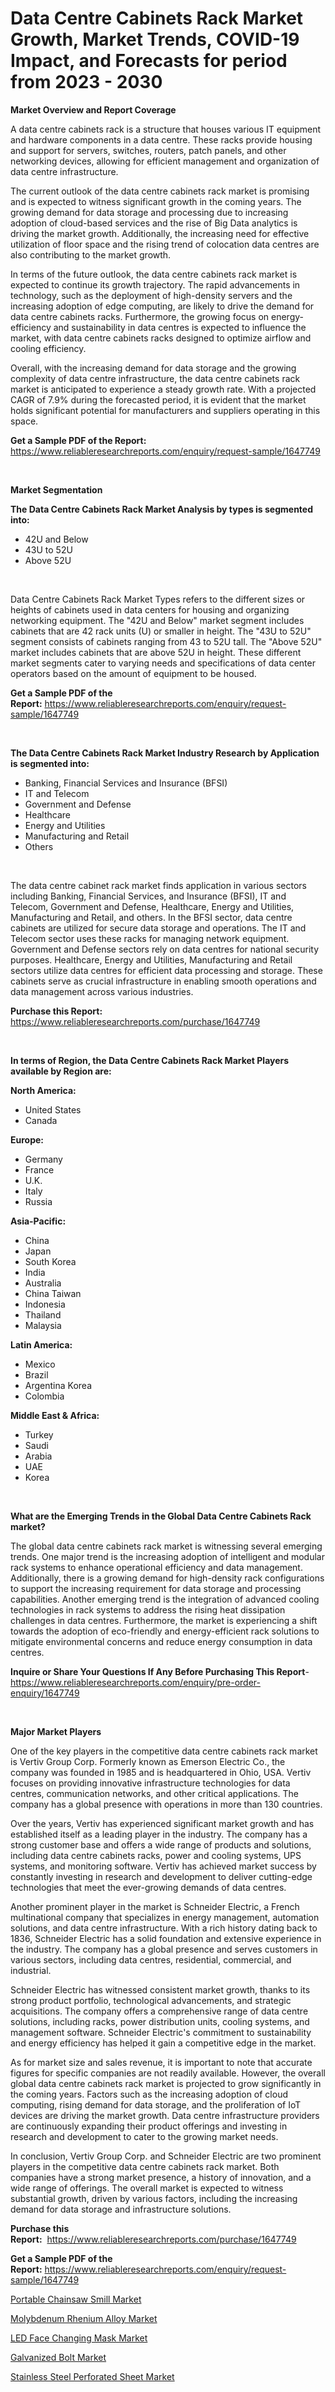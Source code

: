 <p><h1>Data Centre Cabinets Rack Market Growth, Market Trends, COVID-19 Impact, and Forecasts for period from 2023 - 2030</h1></p><p><strong>Market Overview and Report Coverage</strong></p>
<p><p>A data centre cabinets rack is a structure that houses various IT equipment and hardware components in a data centre. These racks provide housing and support for servers, switches, routers, patch panels, and other networking devices, allowing for efficient management and organization of data centre infrastructure.</p><p>The current outlook of the data centre cabinets rack market is promising and is expected to witness significant growth in the coming years. The growing demand for data storage and processing due to increasing adoption of cloud-based services and the rise of Big Data analytics is driving the market growth. Additionally, the increasing need for effective utilization of floor space and the rising trend of colocation data centres are also contributing to the market growth.</p><p>In terms of the future outlook, the data centre cabinets rack market is expected to continue its growth trajectory. The rapid advancements in technology, such as the deployment of high-density servers and the increasing adoption of edge computing, are likely to drive the demand for data centre cabinets racks. Furthermore, the growing focus on energy-efficiency and sustainability in data centres is expected to influence the market, with data centre cabinets racks designed to optimize airflow and cooling efficiency.</p><p>Overall, with the increasing demand for data storage and the growing complexity of data centre infrastructure, the data centre cabinets rack market is anticipated to experience a steady growth rate. With a projected CAGR of 7.9% during the forecasted period, it is evident that the market holds significant potential for manufacturers and suppliers operating in this space.</p></p>
<p><strong>Get a Sample PDF of the Report:</strong> <a href="https://www.reliableresearchreports.com/enquiry/request-sample/1647749">https://www.reliableresearchreports.com/enquiry/request-sample/1647749</a></p>
<p>&nbsp;</p>
<p><strong>Market Segmentation</strong></p>
<p><strong>The Data Centre Cabinets Rack Market Analysis by types is segmented into:</strong></p>
<p><ul><li>42U and Below</li><li>43U to 52U</li><li>Above 52U</li></ul></p>
<p>&nbsp;</p>
<p><p>Data Centre Cabinets Rack Market Types refers to the different sizes or heights of cabinets used in data centers for housing and organizing networking equipment. The "42U and Below" market segment includes cabinets that are 42 rack units (U) or smaller in height. The "43U to 52U" segment consists of cabinets ranging from 43 to 52U tall. The "Above 52U" market includes cabinets that are above 52U in height. These different market segments cater to varying needs and specifications of data center operators based on the amount of equipment to be housed.</p></p>
<p><strong>Get a Sample PDF of the Report:</strong>&nbsp;<a href="https://www.reliableresearchreports.com/enquiry/request-sample/1647749">https://www.reliableresearchreports.com/enquiry/request-sample/1647749</a></p>
<p>&nbsp;</p>
<p><strong>The Data Centre Cabinets Rack Market Industry Research by Application is segmented into:</strong></p>
<p><ul><li>Banking, Financial Services and Insurance (BFSI)</li><li>IT and Telecom</li><li>Government and Defense</li><li>Healthcare</li><li>Energy and Utilities</li><li>Manufacturing and Retail</li><li>Others</li></ul></p>
<p>&nbsp;</p>
<p><p>The data centre cabinet rack market finds application in various sectors including Banking, Financial Services, and Insurance (BFSI), IT and Telecom, Government and Defense, Healthcare, Energy and Utilities, Manufacturing and Retail, and others. In the BFSI sector, data centre cabinets are utilized for secure data storage and operations. The IT and Telecom sector uses these racks for managing network equipment. Government and Defense sectors rely on data centres for national security purposes. Healthcare, Energy and Utilities, Manufacturing and Retail sectors utilize data centres for efficient data processing and storage. These cabinets serve as crucial infrastructure in enabling smooth operations and data management across various industries.</p></p>
<p><strong>Purchase this Report:</strong>&nbsp; <a href="https://www.reliableresearchreports.com/purchase/1647749">https://www.reliableresearchreports.com/purchase/1647749</a></p>
<p>&nbsp;</p>
<p><strong>In terms of Region, the Data Centre Cabinets Rack Market Players available by Region are:</strong></p>
<p>
    <p> <strong> North America: </strong>
        <ul>
            <li>United States</li>
            <li>Canada</li>
        </ul>
        </p> 
    <p> <strong> Europe: </strong>
        <ul>
            <li>Germany</li>
            <li>France</li>
            <li>U.K.</li>
            <li>Italy</li>
            <li>Russia</li>
        </ul>
        </p> 
    <p> <strong> Asia-Pacific: </strong>
        <ul>
            <li>China</li>
            <li>Japan</li>
            <li>South Korea</li>
            <li>India</li>
            <li>Australia</li>
            <li>China Taiwan</li>
            <li>Indonesia</li>
            <li>Thailand</li>
            <li>Malaysia</li>
        </ul>
        </p> 
    <p> <strong> Latin America: </strong>
        <ul>
            <li>Mexico</li>
            <li>Brazil</li>
            <li>Argentina Korea</li>
            <li>Colombia</li>
        </ul>
        </p> 
    <p> <strong> Middle East & Africa: </strong>
        <ul>
            <li>Turkey</li>
            <li>Saudi</li>
            <li>Arabia</li>
            <li>UAE</li>
            <li>Korea</li>
        </ul>
    </p>
    </p>
<p>&nbsp;</p>
<p><strong>What are the Emerging Trends in the Global Data Centre Cabinets Rack market?</strong></p>
<p><p>The global data centre cabinets rack market is witnessing several emerging trends. One major trend is the increasing adoption of intelligent and modular rack systems to enhance operational efficiency and data management. Additionally, there is a growing demand for high-density rack configurations to support the increasing requirement for data storage and processing capabilities. Another emerging trend is the integration of advanced cooling technologies in rack systems to address the rising heat dissipation challenges in data centres. Furthermore, the market is experiencing a shift towards the adoption of eco-friendly and energy-efficient rack solutions to mitigate environmental concerns and reduce energy consumption in data centres.</p></p>
<p><strong>Inquire or Share Your Questions If Any Before Purchasing This Report</strong>- <a href="https://www.reliableresearchreports.com/enquiry/pre-order-enquiry/1647749">https://www.reliableresearchreports.com/enquiry/pre-order-enquiry/1647749</a></p>
<p>&nbsp;</p>
<p><strong>Major Market Players</strong></p>
<p><p>One of the key players in the competitive data centre cabinets rack market is Vertiv Group Corp. Formerly known as Emerson Electric Co., the company was founded in 1985 and is headquartered in Ohio, USA. Vertiv focuses on providing innovative infrastructure technologies for data centres, communication networks, and other critical applications. The company has a global presence with operations in more than 130 countries. </p><p>Over the years, Vertiv has experienced significant market growth and has established itself as a leading player in the industry. The company has a strong customer base and offers a wide range of products and solutions, including data centre cabinets racks, power and cooling systems, UPS systems, and monitoring software. Vertiv has achieved market success by constantly investing in research and development to deliver cutting-edge technologies that meet the ever-growing demands of data centres.</p><p>Another prominent player in the market is Schneider Electric, a French multinational company that specializes in energy management, automation solutions, and data centre infrastructure. With a rich history dating back to 1836, Schneider Electric has a solid foundation and extensive experience in the industry. The company has a global presence and serves customers in various sectors, including data centres, residential, commercial, and industrial.</p><p>Schneider Electric has witnessed consistent market growth, thanks to its strong product portfolio, technological advancements, and strategic acquisitions. The company offers a comprehensive range of data centre solutions, including racks, power distribution units, cooling systems, and management software. Schneider Electric's commitment to sustainability and energy efficiency has helped it gain a competitive edge in the market.</p><p>As for market size and sales revenue, it is important to note that accurate figures for specific companies are not readily available. However, the overall global data centre cabinets rack market is projected to grow significantly in the coming years. Factors such as the increasing adoption of cloud computing, rising demand for data storage, and the proliferation of IoT devices are driving the market growth. Data centre infrastructure providers are continuously expanding their product offerings and investing in research and development to cater to the growing market needs.</p><p>In conclusion, Vertiv Group Corp. and Schneider Electric are two prominent players in the competitive data centre cabinets rack market. Both companies have a strong market presence, a history of innovation, and a wide range of offerings. The overall market is expected to witness substantial growth, driven by various factors, including the increasing demand for data storage and infrastructure solutions.</p></p>
<p><strong>Purchase this Report:</strong>&nbsp;&nbsp;<a href="https://www.reliableresearchreports.com/purchase/1647749">https://www.reliableresearchreports.com/purchase/1647749</a></p>
<p></p>
<p><strong>Get a Sample PDF of the Report:</strong>&nbsp;<a href="https://www.reliableresearchreports.com/enquiry/request-sample/1647749">https://www.reliableresearchreports.com/enquiry/request-sample/1647749</a></p>
<p><p><a href="https://github.com/RoccoManning/Market-Research-Report-List-2/blob/main/portable-chainsaw-smill-market.md">Portable Chainsaw Smill Market</a></p><p><a href="https://medium.com/@entelabrahimi1961/molybdenum-rhenium-alloy-market-trends-forecast-and-competitive-analysis-to-2030-d1e8e6cc2894">Molybdenum Rhenium Alloy Market</a></p><p><a href="https://github.com/NorbertYates/Market-Research-Report-List-2/blob/main/led-face-changing-mask-market.md">LED Face Changing Mask Market</a></p><p><a href="https://medium.com/@minnieebert2827/galvanized-bolt-market-size-reveals-the-best-marketing-channels-in-global-industry-e22b8199287b">Galvanized Bolt Market</a></p><p><a href="https://medium.com/@dioncollins8227/stainless-steel-perforated-sheet-market-furnishes-information-on-market-share-market-trends-and-5c4b2b224861">Stainless Steel Perforated Sheet Market</a></p></p>